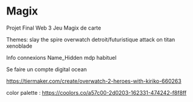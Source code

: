 # Magix
Projet Final Web 3 
Jeu Magix de carte 

Themes:
slay the spire
overwatch
detroit/futuristique
attack on titan
xenoblade 

Info connexions
Name_Hidden
mdp habituel

Se faire un compte digital ocean

https://tiermaker.com/create/overwatch-2-heroes-with-kiriko-660263

color palette : https://coolors.co/a57c00-2d0203-162331-474242-f8f8ff